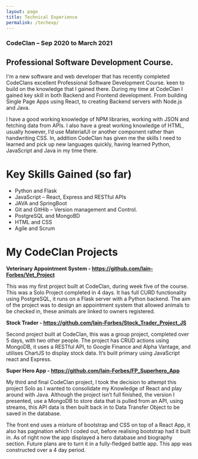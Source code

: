 ```yaml
---
layout: page
title: Technical Experience
permalink: /techexp/
---
```


### CodeClan – Sep 2020 to March 2021
## Professional Software Development Course. 

I'm a new software and web developer that has recently completed CodeClans excellent Professional Software Development 
Course. keen to build on the knowledge that I gained there. During my time at CodeClan I gained key skill in both Backend 
and Frontend development. From building Single Page Apps using React, to creating Backend servers with Node.js and Java.

I have a good working knowledge of NPM libraries, working with JSON and fetching data from APIs. I also have a great 
working knowledge of HTML, usually however, I’d use MaterialUI or another component rather than handwriting CSS. 
In, addition CodeClan has given me the skills I need to learned and pick up new languages quickly, 
having learned Python, JavaScript and Java in my time there.


# Key Skills Gained (so far)

- Python and Flask
- JavaScript – React, Express and RESTful APIs
- JAVA and SpringBoot
- Git and GitHib – Version management and Control.
- PostgreSQL and MongoBD
- HTML and CSS
- Agile and Scrum


# My CodeClan Projects 

**Veterinary Appointment System - https://github.com/Iain-Forbes/Vet_Project**

This was my first project built at CodeClan, during week five of the course. This was a Solo Project completed in 4 days. It has full CURD functionality using PostgreSQL, it runs on a Flask server with a Python backend. The aim of the project was to design an appointment system that allowed animals to be checked in, these animals are linked to owners registered.

**Stock Trader - https://github.com/Iain-Forbes/Stock_Trader_Project_JS**

Second project built at CodeClan, this was a group project, completed over 5 days, with two other people. The project has CRUD actions using MongoDB, it uses a RESTful API, to Google Finance and Alpha Vantage, and utilises ChartJS to display stock data. It’s built primary using JavaScript react and Express. 

**Super Hero App -  https://github.com/Iain-Forbes/FP_Superhero_App**

My third and final CodeClan project, I took the decision to attempt this project Solo as I wanted to consolidate my Knowledge of React and play around with Java. Although the project isn’t full finished, the version I presented, use a MongoDB to store data that is pulled from an API, using streams, this API data is then built back in to Data Transfer Object to be saved in the database.

The front end uses a mixture of bootstrap and CSS on top of a React App, it also has pagination which I coded out, before realising bootstrap had it built in. As of right now the app displayed a hero database and biography section. Future plans are to turn it in a fully-fledged battle app. This app was constructed over a 4 day period. 



